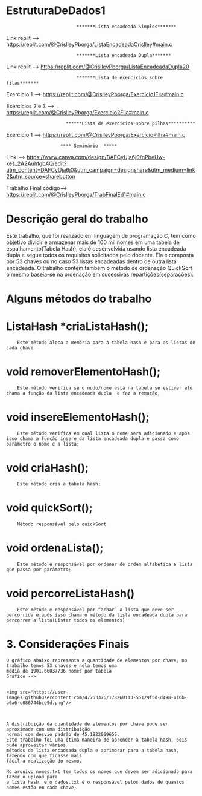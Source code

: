 # EstruturaDeDados1





                              *******Lista encadeada Simples*******
                              
                              
Link replit --> https://replit.com/@CrislleyPborga/ListaEncadeadaCrislley#main.c   


                              *******Lista encadeada Dupla*******
                              
Link replit --> https://replit.com/@CrislleyPborga/ListaEncadeadaDupla20      

                              *******Lista de exercicios sobre filas*******
    
                              
Exercicio 1 -->  https://replit.com/@CrislleyPborga/Exercicio1Fila#main.c

Exercícios 2 e 3 --> https://replit.com/@CrislleyPborga/Exercicio2Fila#main.c


                          ******Lista de exercicios sobre pilhas**********
                          
Exercicio 1 --> https://replit.com/@CrislleyPborga/ExercicioPilha#main.c



                        **** Seminário  *****
                        
Link --> https://www.canva.com/design/DAFCyUja6j0/nPbeUw-kes_2A2AuhfgbAQ/edit?utm_content=DAFCyUja6j0&utm_campaign=designshare&utm_medium=link2&utm_source=sharebutton

Trabalho Final código--> https://replit.com/@CrislleyPborga/TrabFinalEd1#main.c
#  	Descrição geral do trabalho
Este trabalho, que foi realizado em linguagem de programação C, tem como objetivo dividir e armazenar mais de 100 mil nomes em uma tabela de espalhamento(Tabela Hash), ela é desenvolvida usando lista encadeada dupla e segue todos os requisitos solicitados pelo docente. Ela é composta por 53 chaves ou no caso 53 listas encadeadas dentro de outra lista encadeada. O trabalho contém também o método de ordenação QuickSort o mesmo baseia-se na ordenação em sucessivas repartições(separações).         	
#   Alguns métodos do trabalho
#   ListaHash *criaListaHash(); 
		Este método aloca a memória para a tabela hash e para as listas de cada chave 
#  void removerElementoHash();
		Este método verifica se o nodo/nome está na tabela se estiver ele chama a função da lista encadeada dupla  e faz a remoção;
#  void insereElementoHash();
		Este método verifica em qual lista o nome será adicionado e após isso chama a função insere da lista encadeada dupla e passa como parâmetro o nome e a lista;
#  void criaHash();
		Este método cria a tabela hash;
#   void quickSort();
		Método responsável pelo quickSort
#   void ordenaLista();
		Este método é responsável por ordenar de ordem alfabética a lista que passa por parâmetro;
#   void percorreListaHash()
		Este método é responsável por “achar” a lista que deve ser percorrida e após isso chama o método da lista encadeada dupla para percorrer a lista(Listar todos os elementos)
      

# 3.   Considerações Finais
	O gráfico abaixo representa a quantidade de elementos por chave, no trabalho temos 53 chaves e nela temos uma 
	média de 1901.66037736 nomes por tabela
	Grafico --> 
	
	
	<img src="https://user-images.githubusercontent.com/47753376/178260113-55129f5d-d498-416b-b6a6-c086744bce9d.png"/>

  

	A distribuição da quantidade de elementos por chave pode ser aproximada com uma distribuição 
	normal com desvio padrão de 45.1822069655.
	Este trabalho foi uma ótima maneira de aprender a tabela hash, pois pude aproveitar vários 
	métodos da lista encadeada dupla e aprimorar para a tabela hash, fazendo com que ficasse mais 
	fácil a realização do mesmo. 
	
	No arquivo nomes.txt tem todos os nomes que devem ser adicionado para fazer o upload para 
	a lista hash, e o dados.txt é o responsável pelos dados de quantos nomes estão em cada chave;
	
	


              
